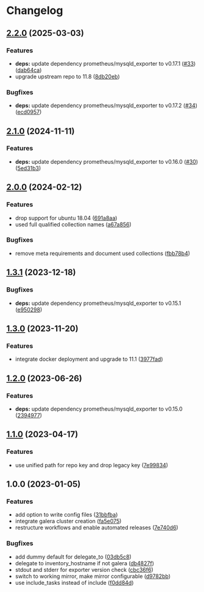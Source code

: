 # Changelog

## [2.2.0](https://github.com/rolehippie/mariadb/compare/v2.1.0...v2.2.0) (2025-03-03)


### Features

* **deps:** update dependency prometheus/mysqld_exporter to v0.17.1 ([#33](https://github.com/rolehippie/mariadb/issues/33)) ([dab64ca](https://github.com/rolehippie/mariadb/commit/dab64ca9ecc675943079bcfa52551bda0ee59f95))
* upgrade upstream repo to 11.8 ([8db20eb](https://github.com/rolehippie/mariadb/commit/8db20eb99f49453211d3147b153bc970f9b22202))


### Bugfixes

* **deps:** update dependency prometheus/mysqld_exporter to v0.17.2 ([#34](https://github.com/rolehippie/mariadb/issues/34)) ([ecd0957](https://github.com/rolehippie/mariadb/commit/ecd0957b478f66e69fa93fd8013d84d2b3408109))

## [2.1.0](https://github.com/rolehippie/mariadb/compare/v2.0.0...v2.1.0) (2024-11-11)


### Features

* **deps:** update dependency prometheus/mysqld_exporter to v0.16.0 ([#30](https://github.com/rolehippie/mariadb/issues/30)) ([5ed31b3](https://github.com/rolehippie/mariadb/commit/5ed31b34562591adbac0aad2157aebe0097dbe98))

## [2.0.0](https://github.com/rolehippie/mariadb/compare/v1.3.1...v2.0.0) (2024-02-12)


### Features

* drop support for ubuntu 18.04 ([691a8aa](https://github.com/rolehippie/mariadb/commit/691a8aa918b75f92f87fa24a18d9ded73a4eeb3a))
* used full qualified collection names ([a67a856](https://github.com/rolehippie/mariadb/commit/a67a856085bc7f5e431f0c5f2256c3d4a43492ff))


### Bugfixes

* remove meta requirements and document used collections ([fbb78b4](https://github.com/rolehippie/mariadb/commit/fbb78b4ad6a65bfe3160266b1440abd60a690052))

## [1.3.1](https://github.com/rolehippie/mariadb/compare/v1.3.0...v1.3.1) (2023-12-18)


### Bugfixes

* **deps:** update dependency prometheus/mysqld_exporter to v0.15.1 ([e950298](https://github.com/rolehippie/mariadb/commit/e9502986fa0debc694bb8585a22679cc1660b312))

## [1.3.0](https://github.com/rolehippie/mariadb/compare/v1.2.0...v1.3.0) (2023-11-20)


### Features

* integrate docker deployment and upgrade to 11.1 ([3977fad](https://github.com/rolehippie/mariadb/commit/3977fad256f0467ef67eb986c57517117331c52f))

## [1.2.0](https://github.com/rolehippie/mariadb/compare/v1.1.0...v1.2.0) (2023-06-26)


### Features

* **deps:** update dependency prometheus/mysqld_exporter to v0.15.0 ([2394977](https://github.com/rolehippie/mariadb/commit/239497763e61f90f9971cc5f8fa622ec36974680))

## [1.1.0](https://github.com/rolehippie/mariadb/compare/v1.0.0...v1.1.0) (2023-04-17)


### Features

* use unified path for repo key and drop legacy key ([7e99834](https://github.com/rolehippie/mariadb/commit/7e998340b514468431754f23f7042c18257a5d4a))

## 1.0.0 (2023-01-05)


### Features

* add option to write config files ([31bbfba](https://github.com/rolehippie/mariadb/commit/31bbfba420119c47dff84030b898d4b8f9e52f4e))
* integrate galera cluster creation ([fa5e075](https://github.com/rolehippie/mariadb/commit/fa5e075bc379ad833e883580b05c1b403c2c580a))
* restructure workflows and enable automated releases ([7e740d6](https://github.com/rolehippie/mariadb/commit/7e740d6274a00e1c29f9a72e59e5a4c4277e7373))


### Bugfixes

* add dummy default for delegate_to ([03db5c8](https://github.com/rolehippie/mariadb/commit/03db5c880a6fa199cde3c8ae71218507cd0ca510))
* delegate to inventory_hostname if not galera ([db4827f](https://github.com/rolehippie/mariadb/commit/db4827f22da521712c24b457232f14939ff15271))
* stdout and stderr for exporter version check ([cbc36f6](https://github.com/rolehippie/mariadb/commit/cbc36f695c9afe479df56a2353f523ff40690e96))
* switch to working mirror, make mirror configurable ([d9782bb](https://github.com/rolehippie/mariadb/commit/d9782bb3ff4ea9c084762fd157a28a14b6c90b62))
* use include_tasks instead of include ([f0dd84d](https://github.com/rolehippie/mariadb/commit/f0dd84dff0dfd723bf82a975c7e7d8b27a215647))
